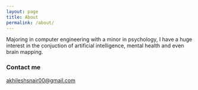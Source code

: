 ```yaml
---
layout: page
title: About
permalink: /about/
---
```


Majoring in computer engineering with a minor in psychology, I have a huge interest in the conjuction of artificial intelligence, mental health and even brain mapping.


### Contact me

[akhileshsnair00@gmail.com](mailto:email@domain.com)
